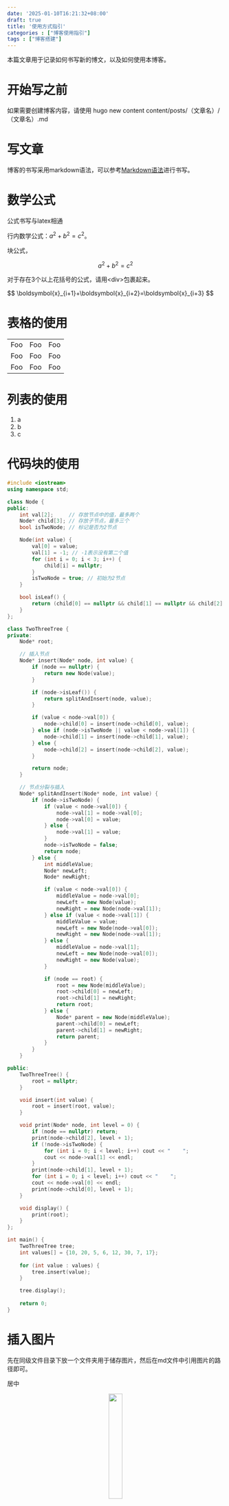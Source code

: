 ```yaml
---
date: '2025-01-10T16:21:32+08:00'
draft: true
title: '使用方式指引'
categories : ["博客使用指引"]
tags : ["博客搭建"]
---
```


本篇文章用于记录如何书写新的博文，以及如何使用本博客。

# 开始写之前

如果需要创建博客内容，请使用 hugo new content content/posts/（文章名）/（文章名）.md

# 写文章

博客的书写采用markdown语法，可以参考[Markdown语法](https://markdown.com.cn/basic-syntax/)进行书写。

# 数学公式

公式书写与latex相通

行内数学公式：$a^2 + b^2 = c^2$。

块公式，

$$
a^2 + b^2 = c^2
$$

对于存在3个以上花括号的公式，请用\<div>包裹起来。
<div>
$$
\boldsymbol{x}_{i+1}+\boldsymbol{x}_{i+2}=\boldsymbol{x}_{i+3}
$$
</div>

# 表格的使用

<table>
    <tr>
        <td>Foo</td>
        <td>Foo</td>
        <td>Foo</td>
    </tr>
    <tr>
        <td>Foo</td>
        <td>Foo</td>
        <td>Foo</td>
    </tr>
    <tr>
        <td>Foo</td>
        <td>Foo</td>
        <td>Foo</td>
    </tr>
</table>

# 列表的使用
1. a
2. b
3. c

# 代码块的使用

```cpp
#include <iostream>
using namespace std;

class Node {
public:
    int val[2];     // 存放节点中的值，最多两个
    Node* child[3]; // 存放子节点，最多三个
    bool isTwoNode; // 标记是否为2节点

    Node(int value) {
        val[0] = value;
        val[1] = -1; // -1表示没有第二个值
        for (int i = 0; i < 3; i++) {
            child[i] = nullptr;
        }
        isTwoNode = true; // 初始为2节点
    }

    bool isLeaf() {
        return (child[0] == nullptr && child[1] == nullptr && child[2] == nullptr);
    }
};

class TwoThreeTree {
private:
    Node* root;

    // 插入节点
    Node* insert(Node* node, int value) {
        if (node == nullptr) {
            return new Node(value);
        }

        if (node->isLeaf()) {
            return splitAndInsert(node, value);
        }

        if (value < node->val[0]) {
            node->child[0] = insert(node->child[0], value);
        } else if (node->isTwoNode || value < node->val[1]) {
            node->child[1] = insert(node->child[1], value);
        } else {
            node->child[2] = insert(node->child[2], value);
        }

        return node;
    }

    // 节点分裂与插入
    Node* splitAndInsert(Node* node, int value) {
        if (node->isTwoNode) {
            if (value < node->val[0]) {
                node->val[1] = node->val[0];
                node->val[0] = value;
            } else {
                node->val[1] = value;
            }
            node->isTwoNode = false;
            return node;
        } else {
            int middleValue;
            Node* newLeft;
            Node* newRight;

            if (value < node->val[0]) {
                middleValue = node->val[0];
                newLeft = new Node(value);
                newRight = new Node(node->val[1]);
            } else if (value < node->val[1]) {
                middleValue = value;
                newLeft = new Node(node->val[0]);
                newRight = new Node(node->val[1]);
            } else {
                middleValue = node->val[1];
                newLeft = new Node(node->val[0]);
                newRight = new Node(value);
            }

            if (node == root) {
                root = new Node(middleValue);
                root->child[0] = newLeft;
                root->child[1] = newRight;
                return root;
            } else {
                Node* parent = new Node(middleValue);
                parent->child[0] = newLeft;
                parent->child[1] = newRight;
                return parent;
            }
        }
    }

public:
    TwoThreeTree() {
        root = nullptr;
    }

    void insert(int value) {
        root = insert(root, value);
    }

    void print(Node* node, int level = 0) {
        if (node == nullptr) return;
        print(node->child[2], level + 1);
        if (!node->isTwoNode) {
            for (int i = 0; i < level; i++) cout << "    ";
            cout << node->val[1] << endl;
        }
        print(node->child[1], level + 1);
        for (int i = 0; i < level; i++) cout << "    ";
        cout << node->val[0] << endl;
        print(node->child[0], level + 1);
    }

    void display() {
        print(root);
    }
};

int main() {
    TwoThreeTree tree;
    int values[] = {10, 20, 5, 6, 12, 30, 7, 17};
    
    for (int value : values) {
        tree.insert(value);
    }

    tree.display();
    
    return 0;
}

```
# 插入图片

先在同级文件目录下放一个文件夹用于储存图片，然后在md文件中引用图片的路径即可。

居中
<center><img src="../pics/flower.png" width="25%"/></center>
不居中
<img src="../pics/flower.png" width="25%"/>

# 参考文献

[图片插入](https://www.yuweihung.com/posts/2021/hugo-blog-picture/)

[图片插入](https://lysandert.github.io/posts/blog/blog_insert_pic/)

[建站指南视频](https://www.bilibili.com/video/BV1pRYPetEWy/)

[建站指南文档](https://sonnycalcr.github.io/posts/build-a-blog-using-hugo-papermod-github-pages/)

[参考（代码见同名仓库）](https://sonnycalcr.github.io)